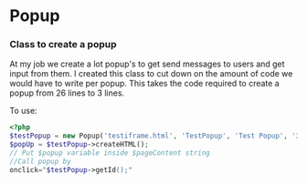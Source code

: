 # Popup
### Class to create a popup

At my job we create a lot popup's to get send messages to users and get input from them. I created this class to cut down on the amount of code we would have to write per popup. This takes the code required to create a popup from 26 lines to 3 lines. 

To use:
```php
<?php
$testPopup = new Popup('testiframe.html', 'TestPopup', 'Test Popup', '300px', '200px', 1);
$popUp = $testPopup->createHTML();
// Put $popup variable inside $pageContent string
//Call popup by 
onclick="$testPopup->getId();"
```
